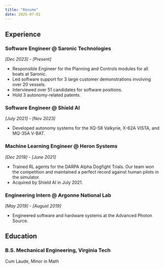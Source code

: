 ```yaml
---
title: "Resume"
date: 2025-07-01
---
```


## Experience
### Software Engineer @ Saronic Technologies
*[Dec 2023] - [Present]*
- Responsible Engineer for the Planning and Controls modules for all boats at Saronic.
- Led software support for 3 large customer demonstrations involving over 20 vessels.
- Interviewed over 51 candidates for software positions.
- Hold 3 autonomy-related patents.

### Software Engineer @ Shield AI
*[July 2021] - [Nov 2023]*
- Developed autonomy systems for the XQ-58 Valkyrie, X-62A VISTA, and MQ-35A V-BAT.

### Machine Learning Engineer @ Heron Systems
*[Dec 2019] - [June 2021]*
- Trained RL agents for the DARPA Alpha Dogfight Trials. Our team won the competition and maintained a perfect record against human pilots in the simulator.
- Acquired by Shield AI in July 2021.

### Engineering Intern @ Argonne National Lab
*[May 2019] - [August 2019]*
- Engineered software and hardware systems at the Advanced Photon Source.

## Education
### B.S. Mechanical Engineering, Virginia Tech
Cum Laude, Minor in Math
